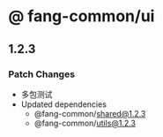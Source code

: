 # @ fang-common/ui

## 1.2.3

### Patch Changes

- 多包测试
- Updated dependencies
  - @fang-common/shared@1.2.3
  - @fang-common/utils@1.2.3
